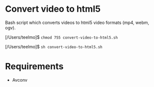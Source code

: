 # Convert video to html5

Bash script which converts videos to html5 video formats (mp4, webm, ogv).

[/Users/teelmo]$ `chmod 755 convert-video-to-html5.sh`

[/Users/teelmo]$ `sh convert-video-to-html5.sh`

# Requirements

* Avconv
